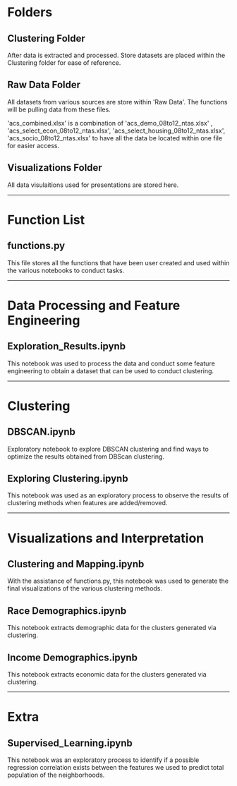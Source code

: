 # Folders
## Clustering Folder
After data is extracted and processed. Store datasets are placed within the Clustering folder for ease of reference.
## Raw Data Folder
All datasets from various sources are store within 'Raw Data'. The functions will be pulling data from these files. 

'acs_combined.xlsx' is a combination of 'acs_demo_08to12_ntas.xlsx' , 'acs_select_econ_08to12_ntas.xlsx', 'acs_select_housing_08to12_ntas.xlsx', 'acs_socio_08to12_ntas.xlsx' to have all the data be located within one file for easier access. 

## Visualizations Folder
All data visulaitions used for presentations are stored here.

---

# Function List
## functions.py
This file stores all the functions that have been user created and used within the various notebooks to conduct tasks. 

---

# Data Processing and Feature Engineering
## Exploration_Results.ipynb
This notebook was used to process the data and conduct some feature engineering to obtain a dataset that can be used to conduct clustering.

---

# Clustering
## DBSCAN.ipynb
Exploratory notebook to explore DBSCAN clustering and find ways to optimize the results obtained from DBScan clustering. 

## Exploring Clustering.ipynb 
This notebook was used as an exploratory process to observe the results of clustering methods when features are added/removed.

---

# Visualizations and Interpretation 
## Clustering and Mapping.ipynb 
With the assistance of functions.py, this notebook was used to generate the final visualizations of the various clustering methods. 

## Race Demographics.ipynb
This notebook extracts demographic data for the clusters generated via clustering.

## Income Demographics.ipynb
This notebook extracts economic data for the clusters generated via clustering.

---

# Extra 
## Supervised_Learning.ipynb
This notebook was an exploratory process to identify if a possible regression correlation exists between the features we used to predict total population of the neighborhoods. 




